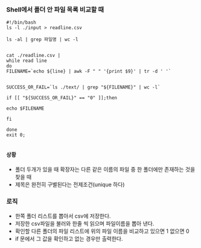 ### Shell에서 폴더 안 파일 목록 비교할 때

```shell
#!/bin/bash
ls -l ./input > readline.csv

ls -al | grep 파일명 | wc -l


cat ./readline.csv |
while read line
do
FILENAME=`echo ${line} | awk -F " " '{print $9}' | tr -d ' '`


SUCCESS_OR_FAIL=`ls ./text/ | grep "${FILENAME}" | wc -l`

if [[ "${SUCCESS_OR_FAIL}" == "0" ]];then

echo $FILENAME

fi

done
exit 0;


```
#### 상황
- 폴더 두개가 있을 때 확장자는 다른 같은 이름의 파일 중 한 폴더에만 존재하는 것을 찾을 때
- 제목은 완전히 구별된다는 전제조건(unique 하다)

### 로직
- 한쪽 폴더 리스트를 뽑아서 csv에 저장한다.
- 저장한 csv파일을 불러와 한줄 씩 읽으며 파일이름을 뽑아 낸다.
- 확인할 다른 폴더의 파일 리스트에 위의 파일 이름을 비교하고 있으면 1 없으면 0
- if 문에서 그 값을 확인하고 없는 경우만 출력한다.
